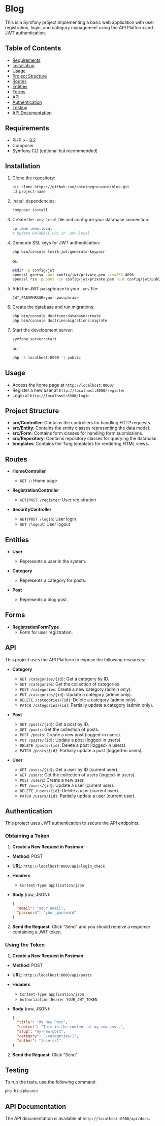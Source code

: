 # Blog

This is a Symfony project implementing a basic web application with user registration, login, and category management using the API Platform and JWT authentication.

## Table of Contents

- [Requirements](#requirements)
- [Installation](#installation)
- [Usage](#usage)
- [Project Structure](#project-structure)
- [Routes](#routes)
- [Entities](#entities)
- [Forms](#forms)
- [API](#api)
- [Authentication](#authentication)
- [Testing](#testing)
- [API Documentation](#api-documentation)

## Requirements

- PHP >= 8.2
- Composer
- Symfony CLI (optional but recommended)

## Installation

1. Clone the repository:

    ```sh
    git clone https://github.com/antoinegreuzard/blog.git
    cd project-name
    ```

2. Install dependencies:

    ```sh
    composer install
    ```

3. Create the `.env.local` file and configure your database connection:

    ```sh
    cp .env .env.local
    # Update DATABASE_URL in .env.local
    ```

4. Generate SSL keys for JWT authentication:

    ```sh
    php bin/console lexik:jwt:generate-keypair
    ```

    ou
   
    ```sh
    mkdir -p config/jwt
    openssl genrsa -out config/jwt/private.pem -aes256 4096
    openssl rsa -pubout -in config/jwt/private.pem -out config/jwt/public.pem
    ```

6. Add the JWT passphrase to your `.env` file:

    ```env
    JWT_PASSPHRASE=your-passphrase
    ```

7. Create the database and run migrations:

    ```sh
    php bin/console doctrine:database:create
    php bin/console doctrine:migrations:migrate
    ```

8. Start the development server:

    ```sh
    symfony server:start
    ```

    ou

    ```sh
    php -S localhost:8000 -t public
    ```

## Usage

- Access the home page at `http://localhost:8000/`
- Register a new user at `http://localhost:8000/register`
- Login at `http://localhost:8000/login`

## Project Structure

- **src/Controller**: Contains the controllers for handling HTTP requests.
- **src/Entity**: Contains the entity classes representing the data model.
- **src/Form**: Contains form classes for handling form submissions.
- **src/Repository**: Contains repository classes for querying the database.
- **templates**: Contains the Twig templates for rendering HTML views.

## Routes

- **HomeController**
  - `GET /`: Home page

- **RegistrationController**
  - `GET|POST /register`: User registration

- **SecurityController**
  - `GET|POST /login`: User login
  - `GET /logout`: User logout

## Entities

- **User**
  - Represents a user in the system.

- **Category**
  - Represents a category for posts.

- **Post**
  - Represents a blog post.

## Forms

- **RegistrationFormType**
  - Form for user registration.

## API

This project uses the API Platform to expose the following resources:

- **Category**
  - `GET /categories/{id}`: Get a category by ID.
  - `GET /categories`: Get the collection of categories.
  - `POST /categories`: Create a new category (admin only).
  - `PUT /categories/{id}`: Update a category (admin only).
  - `DELETE /categories/{id}`: Delete a category (admin only).
  - `PATCH /categories/{id}`: Partially update a category (admin only).

- **Post**
  - `GET /posts/{id}`: Get a post by ID.
  - `GET /posts`: Get the collection of posts.
  - `POST /posts`: Create a new post (logged-in users).
  - `PUT /posts/{id}`: Update a post (logged-in users).
  - `DELETE /posts/{id}`: Delete a post (logged-in users).
  - `PATCH /posts/{id}`: Partially update a post (logged-in users).

- **User**
  - `GET /users/{id}`: Get a user by ID (current user).
  - `GET /users`: Get the collection of users (logged-in users).
  - `POST /users`: Create a new user.
  - `PUT /users/{id}`: Update a user (current user).
  - `DELETE /users/{id}`: Delete a user (current user).
  - `PATCH /users/{id}`: Partially update a user (current user).

## Authentication

This project uses JWT authentication to secure the API endpoints.

### Obtaining a Token

1. **Create a New Request in Postman**:
  - **Method**: POST
  - **URL**: `http://localhost:8000/api/login_check`
  - **Headers**:
    - `Content-Type`: `application/json`
  - **Body** (raw, JSON):

    ```json
    {
      "email": "your_email",
      "password": "your_password"
    }
    ```

2. **Send the Request**: Click "Send" and you should receive a response containing a JWT token.

### Using the Token

1. **Create a New Request in Postman**:
  - **Method**: POST
  - **URL**: `http://localhost:8000/api/posts`
  - **Headers**:
    - `Content-Type`: `application/json`
    - `Authorization`: `Bearer YOUR_JWT_TOKEN`
  - **Body** (raw, JSON):

    ```json
    {
      "title": "My New Post",
      "content": "This is the content of my new post.",
      "slug": "my-new-post",
      "category": "/categories/1",
      "author": "/users/1"
    }
    ```

2. **Send the Request**: Click "Send".

## Testing

To run the tests, use the following command:

```sh
php bin/phpunit
```

## API Documentation

The API documentation is available at `http://localhost:8000/api/docs`.
